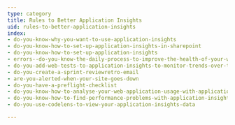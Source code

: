 ```yaml
---
type: category
title: Rules to Better Application Insights
uid: rules-to-better-application-insights
index:
- do-you-know-why-you-want-to-use-application-insights
- do-you-know-how-to-set-up-application-insights-in-sharepoint
- do-you-know-how-to-set-up-application-insights
- errors--do-you-know-the-daily-process-to-improve-the-health-of-your-web-application
- do-you-add-web-tests-to-application-insights-to-monitor-trends-over-time
- do-you-create-a-sprint-reviewretro-email
- are-you-alerted-when-your-site-goes-down
- do-you-have-a-preflight-checklist
- do-you-know-how-to-analyse-your-web-application-usage-with-application-insights
- do-you-know-how-to-find-performance-problems-with-application-insights
- do-you-use-codelens-to-view-your-application-insights-data

---
```

 

